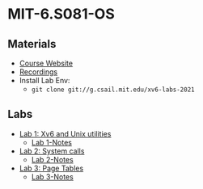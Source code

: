 # MIT-6.S081-OS

## Materials

- [Course Website](https://pdos.csail.mit.edu/6.S081/2021/schedule.html)
- [Recordings](https://www.youtube.com/playlist?list=PLMF2PpA06Sb0Nj-7TDAQpUs0vP5pA28VG)
- Install Lab Env:
  - ```git clone git://g.csail.mit.edu/xv6-labs-2021```

## Labs

- [Lab 1: Xv6 and Unix utilities](./lab1)
  - [Lab 1-Notes](./lab1/lab1.md)
- [Lab 2: System calls](./lab2-syscall)
  - [Lab 2-Notes](./lab2-syscall/lab2-syscall.md)
- [Lab 3: Page Tables](./lab3-pageTable)
  - [Lab 3-Notes](./lab3-pageTable/lab3.md)
